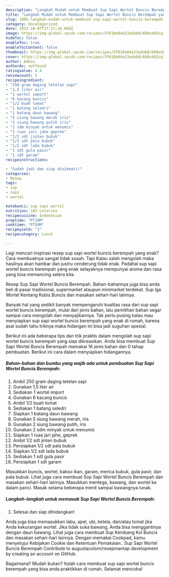 ```yaml
---
description: "Langkah Mudah untuk Membuat Sup Sapi Wortel Buncis Berempah yang Bikin Ngiler"
title: "Langkah Mudah untuk Membuat Sup Sapi Wortel Buncis Berempah yang Bikin Ngiler"
slug: 1805-langkah-mudah-untuk-membuat-sup-sapi-wortel-buncis-berempah-yang-bikin-ngiler
category: Uncategorized
date: 2022-10-07T17:11:34.869Z
image: https://img-global.cpcdn.com/recipes/5f618e84e23edab8/680x482cq70/sup-sapi-wortel-buncis-berempah-foto-resep-utama.jpg
hideToc: false
enableToc: true
enableTocContent: false
thumbnail: https://img-global.cpcdn.com/recipes/5f618e84e23edab8/680x482cq70/sup-sapi-wortel-buncis-berempah-foto-resep-utama.jpg
cover: https://img-global.cpcdn.com/recipes/5f618e84e23edab8/680x482cq70/sup-sapi-wortel-buncis-berempah-foto-resep-utama.jpg
author: Admin
authorAv: notfound
ratingvalue: 4.4
reviewcount: 5
recipeingredient:
- "250 gram daging tetelan sapi"
- "1,5 liter air"
- "1 wortel import"
- "6 kacang buncis"
- "1/2 buah tomat"
- "1 batang seledri"
- "1 batang daun bawang"
- "5 siung bawang merah iris"
- "2 siung bawang putih iris"
- "2 sdm minyak untuk menumis"
- "1 ruas jari jahe geprek"
- "1/2 sdt jinten bubuk"
- "1/2 sdt pala bubuk"
- "1/2 sdt lada bubuk"
- "1 sdt gula pasir"
- "1 sdt garam"
recipeinstructions:

- "Sudah jadi dan siap dinikmati!"
categories:
- Resep
tags:
- sup
- sapi
- wortel

katakunci: sup sapi wortel 
nutrition: 183 calories
recipecuisine: Indonesian
preptime: "PT10M"
cooktime: "PT59M"
recipeyield: "1"
recipecategory: Lunch

---
```



Lagi mencari inspirasi resep sup sapi wortel buncis berempah yang enak? Cara membuatnya sangat tidak susah. Tapi Kalau salah mengolah maka hasilnya akan hambar dan justru cenderung tidak enak. Padahal sup sapi wortel buncis berempah yang enak selayaknya mempunyai aroma dan rasa yang bisa memancing selera kita.


Resep Sup Sapi Wortel Buncis Berempah. Bahan-bahannya juga bisa anda beli di pasar tradisional, supermarket ataupun minimarket terdekat. Sup Iga Wortel Kentang Kubis Buncis dan masakan sehari-hari lainnya.

Banyak hal yang sedikit banyak mempengaruhi kualitas rasa dari sup sapi wortel buncis berempah, mulai dari jenis bahan, lalu pemilihan bahan segar sampai cara mengolah dan menyajikannya. Tak perlu pusing kalau mau menyiapkan sup sapi wortel buncis berempah yang enak di rumah, karena asal sudah tahu triknya maka hidangan ini bisa jadi suguhan spesial.


Berikut ini ada beberapa tips dan trik praktis dalam mengolah sup sapi wortel buncis berempah yang siap dikreasikan. Anda bisa membuat Sup Sapi Wortel Buncis Berempah memakai 16 jenis bahan dan 0 tahap pembuatan. Berikut ini cara dalam menyiapkan hidangannya.

<!--inarticleads1-->

##### Bahan-bahan dan bumbu yang wajib ada untuk pembuatan Sup Sapi Wortel Buncis Berempah:

1. Ambil 250 gram daging tetelan sapi
1. Gunakan 1,5 liter air
1. Sediakan 1 wortel import
1. Gunakan 6 kacang buncis
1. Ambil 1/2 buah tomat
1. Sediakan 1 batang seledri
1. Siapkan 1 batang daun bawang
1. Gunakan 5 siung bawang merah, iris
1. Gunakan 2 siung bawang putih, iris
1. Gunakan 2 sdm minyak untuk menumis
1. Siapkan 1 ruas jari jahe, geprek
1. Ambil 1/2 sdt jinten bubuk
1. Persiapkan 1/2 sdt pala bubuk
1. Siapkan 1/2 sdt lada bubuk
1. Sediakan 1 sdt gula pasir
1. Persiapkan 1 sdt garam


Masukkan buncis, wortel, bakso ikan, garam, merica bubuk, gula pasir, dan pala bubuk. Lihat juga cara membuat Sop Sapi Wortel Buncis Berempah dan masakan sehari-hari lainnya. Masukkan mentega, bawang, dan wortel ke dalam panci. Masak selama beberapa menit sampai bawangnya lunak. 

<!--inarticleads2-->

##### Langkah-langkah untuk memasak Sup Sapi Wortel Buncis Berempah:


1. Selesai dan siap dihidangkan!

Anda juga bisa memasukkan labu, apel, ubi, ketela, dan/atau tomat jika Anda kekurangan wortel. Jika tidak suka bawang, Anda bisa menggantinya dengan daun bawang. Lihat juga cara membuat Sup Kembang Kol Buncis dan masakan sehari-hari lainnya. Dengan memakai Cookpad, kamu menyetujui Kebijakan Cookie dan Ketentuan Pemakaian.. Sup Sapi Wortel Buncis Berempah Contribute to augustacolom/resepmantap development by creating an account on GitHub. 

Bagaimana? Mudah bukan? Itulah cara membuat sup sapi wortel buncis berempah yang bisa anda praktikkan di rumah. Selamat mencoba!

